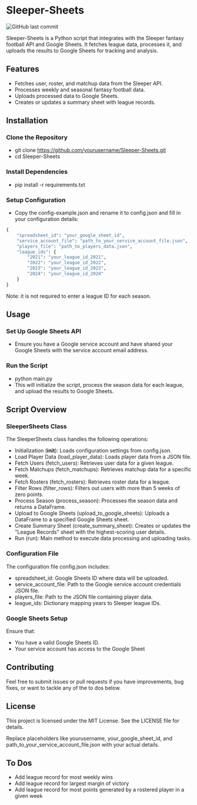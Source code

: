 # Sleeper-Sheets

![GitHub last commit](https://img.shields.io/github/last-commit/oldman-gg/Sleeper-Sheets)

Sleeper-Sheets is a Python script that integrates with the Sleeper fantasy football API and Google Sheets. It fetches league data, processes it, and uploads the results to Google Sheets for tracking and analysis.

## Features
- Fetches user, roster, and matchup data from the Sleeper API.
- Processes weekly and seasonal fantasy football data.
- Uploads processed data to Google Sheets.
- Creates or updates a summary sheet with league records.

## Installation
### Clone the Repository
- git clone https://github.com/yourusername/Sleeper-Sheets.git
- cd Sleeper-Sheets

### Install Dependencies
- pip install -r requirements.txt 

### Setup Configuration
- Copy the config-example.json and rename it to config.json and fill in your configuration details:
```python
{
    "spreadsheet_id": "your_google_sheet_id",
    "service_account_file": "path_to_your_service_account_file.json",
    "players_file": "path_to_players_data.json",
    "league_ids": {
        "2021": "your_league_id_2021",
        "2022": "your_league_id_2022",
        "2023": "your_league_id_2023",
        "2024": "your_league_id_2024"
    }
}
```
Note: it is not required to enter a league ID for each season. 
## Usage
### Set Up Google Sheets API
- Ensure you have a Google service account and have shared your Google Sheets with the service account email address.

### Run the Script
- python main.py 
- This will initialize the script, process the season data for each league, and upload the results to Google Sheets.

## Script Overview

### SleeperSheets Class
The SleeperSheets class handles the following operations:

- Initialization (__init__): Loads configuration settings from config.json.
- Load Player Data (load_player_data): Loads player data from a JSON file.
- Fetch Users (fetch_users): Retrieves user data for a given league.
- Fetch Matchups (fetch_matchups): Retrieves matchup data for a specific week.
- Fetch Rosters (fetch_rosters): Retrieves roster data for a league.
- Filter Rows (filter_rows): Filters out users with more than 5 weeks of zero points.
- Process Season (process_season): Processes the season data and returns a DataFrame.
- Upload to Google Sheets (upload_to_google_sheets): Uploads a DataFrame to a specified Google Sheets sheet.
- Create Summary Sheet (create_summary_sheet): Creates or updates the "League Records" sheet with the highest-scoring user details.
- Run (run): Main method to execute data processing and uploading tasks.

### Configuration File

The configuration file config.json includes:
- spreadsheet_id: Google Sheets ID where data will be uploaded.
- service_account_file: Path to the Google service account credentials JSON file.
- players_file: Path to the JSON file containing player data.
- league_ids: Dictionary mapping years to Sleeper league IDs.
### Google Sheets Setup

Ensure that:

- You have a valid Google Sheets ID.
- Your service account has access to the Google Sheet

## Contributing
Feel free to submit issues or pull requests if you have improvements, bug fixes, or want to tackle any of the to dos below.

## License
This project is licensed under the MIT License. See the LICENSE file for details.

Replace placeholders like yourusername, your_google_sheet_id, and path_to_your_service_account_file.json with your actual details.

## To Dos
- Add league record for most weekly wins
- Add league record for largest margin of victory
- Add league record for most points generated by a rostered player in a given week